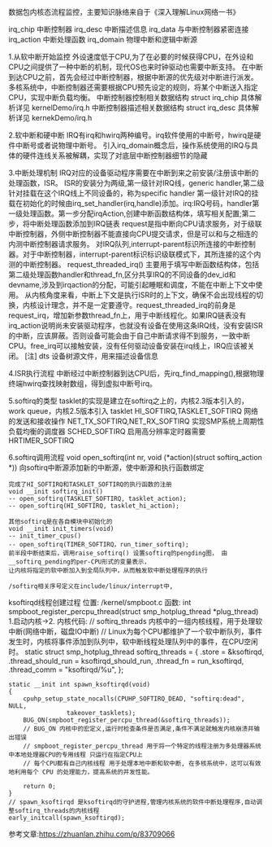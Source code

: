 数据包内核态流程监控，主要知识脉络来自于《深入理解Linux网络一书》

irq_chip 中断控制器
irq_desc 中断描述信息
    irq_data 与中断控制器紧密连接
irq_action 中断处理函数
irq_domain 物理中断和逻辑中断源

1.从软中断开始监控 
    外设速度低于CPU,为了在必要的时候获得CPU，在外设和CPU之间提供了一种中断的机制，现代OS也来时钟驱动也需要中断支持。
    在中断到达CPU之前，首先会经过中断控制器，根据中断源的优先级对中断进行派发。多核系统中，中断控制器还需要根据CPU预先设定的规则，将某个中断送入指定CPU，实现中断负载均衡。
中断控制器控制相关数据结构 struct irq_chip 具体解析详见 kernelDemo/irq.h
中断控制器描述相关数据结构 struct irq_desc 具体解析详见 kernekDemo/irq.h

2.软中断和硬中断
    IRQ有irq和hwirq两种编号。irq软件使用的中断号，hwirq是硬件中断号或者说物理中断号。
    引入irq_domain概念后，操作系统使用的IRQ与具体的硬件连线关系被解耦，实现了对底层中断控制器细节的隐藏

3.中断处理机制
    IRQ对应的设备驱动程序需要在中断到来之前安装/注册该中断的处理函数，ISR。
    ISR的安装分为两级,第一级针对IRQ线，generic handler,第二级针对挂载在这个IRQ线上不同设备的，称为specific handler
    第一级针对IRQ的挂载在初始化的时候由irq_set_handler(irq,handle)添加。irq:IRQ号码，handler第一级处理函数。第一步分配irqAction,创建中断函数结构体，填写相关配置;第二步，将中断处理函数添加到IRQ链表
    request是指中断向CPU请求服务，对于级联中断控制器，外侧中断控制器不能直接向CPU提交请求，但是可以和与之相连的内测中断控制器请求服务。
    对IRQ队列,interrupt-parent标识所连接的中断控制器。对于中断控制器，interrupt-parent标识标识级联模式下，其所连接的这个内测的中断控制器。
    request_threaded_irq() 主要用于填写中断函数结构体，包括第二级处理函数handler和thread_fn,区分共享IRQ的不同设备的dev_id和devname,涉及到irqaction的分配，可能引起睡眠和调度，不能在中断上下文中使用。
    从内核角度来看，中断上下文是执行ISR时的上下文，确保不会出现线程的切换，内核设计理念，并不是一定要遵守。request_threaded_irq的前身是request_irq，增加新参数thread_fn上，用于中断线程化。如果IRQ链表没有irq_action说明尚未安装驱动程序，也就没有设备在使用这条IRQ线，没有安装ISR的中断，应该屏蔽。否则设备可能会由于自己中断请求得不到服务，一致中断CPU。free_irq可以接触安装，没有任何驱动设备安装在irq线上，IRQ应该被关闭。
    [注] dts 设备树源文件，用来描述设备信息

4.ISR执行流程
    中断经过中断控制器到达CPU后，先irq_find_mapping(),根据物理终端hwirq查找映射数组，得到虚拟中断号irq。

5.softirq的类型
    tasklet的实现是建立在softirq之上的，内核2.3版本引入的，work queue，内核2.5版本引入
    tasklet HI_SOFTIRQ,TASKLET_SOFTIRQ
    网络的发送和接收操作 NET_TX_SOFTIRQ,NET_RX_SOFTIRQ
    实现SMP系统上周期性负载均衡的调度器 SCHED_SOFTIRQ
    启用高分辨率定时器需要HRTIMER_SOFTIRQ
    
6.softirq调用流程
    void open_softirq(int nr, void (*action)(struct softirq_action *)) 
    向softirq中断源添加新的中断源，使中断源和执行函数绑定

    完成了HI_SOFTIRQ和TASKLET_SOFTIRQ的执行函数的注册
    void __init softirq_init() 
    -- open_softirq(TASKLET_SOFTIRQ, tasklet_action);
    -- open_softirq(HI_SOFTIRQ, tasklet_hi_action);

    其他softirq是在各自模块中初始化的
    void __init init_timers(void)
    -- init_timer_cpus()
    -- open_softirq(TIMER_SOFTIRQ，run_timer_softirq);
    前半段中断结束后，调用raise_softirq() 设置softirq的pengding图， 由__softirq_pending的per-CPU形式的变量表示，
    让内核将指定的软中断加入到全局队列中，从而触发软中断处理程序的执行

    /softirq相关序号定义在include/linux/interrupt中,


ksoftirqd线程创建过程
    位置: /kernel/smpboot.c
    函数: int smpboot_register_percpu_thread(struct smp_hotplug_thread *plug_thread)
    1.启动内核->2.
    内核代码:
    // softirq_threads 内核中的一组内核线程，用于处理软中断(网络中断，磁盘IO中断)
    // Linux为每个CPU都维护了一个软中断队列，事件发生时，内核将事件添加到队列中，软中断线程处理队列中的事件，在CPU空闲时。
    static struct smp_hotplug_thread softirq_threads = {
        .store			    = &ksoftirqd,
        .thread_should_run	= ksoftirqd_should_run,
        .thread_fn		    = run_ksoftirqd,
        .thread_comm		= "ksoftirqd/%u",
    };

    static __init int spawn_ksoftirqd(void)
    {
        cpuhp_setup_state_nocalls(CPUHP_SOFTIRQ_DEAD, "softirq:dead", NULL,
                    takeover_tasklets);
        BUG_ON(smpboot_register_percpu_thread(&softirq_threads));
        // BUG_ON 内核中的宏定义,运行时检查条件是否满足,条件不满足就触发内核崩溃并输出错误
        // smpboot_register_percpu_thread 用于将一个特定的线程注册为多处理器系统中本地处理器CPU的专用线程 只运行在指定CPU上
        // 每个CPU都有自己内核线程 用于处理本地中断和软中断, 在多核系统中，这可以有效地利用每个 CPU 的处理能力，提高系统的并发性能。

        return 0;
    }
    // spawn_ksoftirqd 是ksoftirqd的守护进程,管理内核系统的软件中断处理程序,自动调整softirq_threads的内核线程
    early_initcall(spawn_ksoftirqd);


参考文章:https://zhuanlan.zhihu.com/p/83709066

